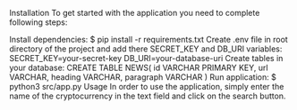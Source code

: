 Installation
To get started with the application you need to complete following steps:

Install dependencies:
$ pip install -r requirements.txt
Create .env file in root directory of the project and add there SECRET_KEY and DB_URI variables:
SECRET_KEY=your-secret-key
DB_URI=your-database-uri
Create tables in your database:
CREATE TABLE NEWS(
	id VARCHAR PRIMARY KEY,
	url VARCHAR,
	heading VARCHAR,
	paragraph VARCHAR
)
Run application:
$ python3 src/app.py
Usage
In order to use the application, simply enter the name of the cryptocurrency in the text field and click on the search button.
